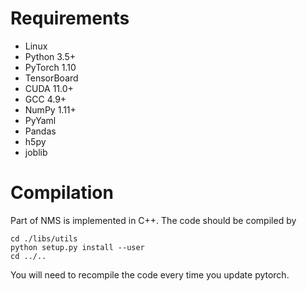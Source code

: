 # Requirements

- Linux
- Python 3.5+
- PyTorch 1.10
- TensorBoard
- CUDA 11.0+
- GCC 4.9+
- NumPy 1.11+
- PyYaml
- Pandas
- h5py
- joblib

# Compilation

Part of NMS is implemented in C++. The code should be compiled by

```shell
cd ./libs/utils
python setup.py install --user
cd ../..
```

You will need to recompile the code every time you update pytorch.
